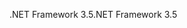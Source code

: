 <span data-ttu-id="767a7-101">.NET Framework 3.5</span><span class="sxs-lookup"><span data-stu-id="767a7-101">.NET Framework 3.5</span></span>
